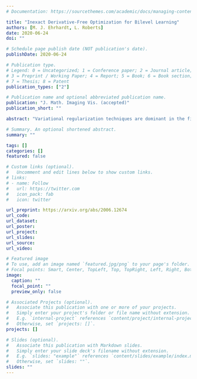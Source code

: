 ```yaml
---
# Documentation: https://sourcethemes.com/academic/docs/managing-content/

title: "Inexact Derivative-Free Optimization for Bilevel Learning"
authors: [M. J. Ehrhardt, L. Roberts]
date: 2020-06-24
doi: ""

# Schedule page publish date (NOT publication's date).
publishDate: 2020-06-24

# Publication type.
# Legend: 0 = Uncategorized; 1 = Conference paper; 2 = Journal article;
# 3 = Preprint / Working Paper; 4 = Report; 5 = Book; 6 = Book section;
# 7 = Thesis; 8 = Patent
publication_types: ["2"]

# Publication name and optional abbreviated publication name.
publication: "J. Math. Imaging Vis. (accepted)"
publication_short: ""

abstract: "Variational regularization techniques are dominant in the field of mathematical imaging. A drawback of these techniques is that they are dependent on a number of parameters which have to be set by the user. A by now common strategy to resolve this issue is to learn these parameters from data. While mathematically appealing this strategy leads to a nested optimization problem (known as bilevel optimization) which is computationally very difficult to handle. A key ingredient in solving the upper-level problem is the exact solution of the lower-level problem which is practically infeasible. In this work we propose to solve these problems using inexact derivative-free optimization algorithms which never require to solve the lower-level problem exactly. We provide global convergence and worst-case complexity analysis of our approach, and test our proposed framework on ROF-denoising and learning MRI sampling patterns. Dynamically adjusting the lower-level accuracy yields learned parameters with similar reconstruction quality as high-accuracy evaluations but with dramatic reductions in computational work (up to 100 times faster in some cases)."

# Summary. An optional shortened abstract.
summary: ""

tags: []
categories: []
featured: false

# Custom links (optional).
#   Uncomment and edit lines below to show custom links.
# links:
# - name: Follow
#   url: https://twitter.com
#   icon_pack: fab
#   icon: twitter

url_preprint: https://arxiv.org/abs/2006.12674
url_code:
url_dataset:
url_poster:
url_project:
url_slides:
url_source:
url_video:

# Featured image
# To use, add an image named `featured.jpg/png` to your page's folder. 
# Focal points: Smart, Center, TopLeft, Top, TopRight, Left, Right, BottomLeft, Bottom, BottomRight.
image:
  caption: ""
  focal_point: ""
  preview_only: false

# Associated Projects (optional).
#   Associate this publication with one or more of your projects.
#   Simply enter your project's folder or file name without extension.
#   E.g. `internal-project` references `content/project/internal-project/index.md`.
#   Otherwise, set `projects: []`.
projects: []

# Slides (optional).
#   Associate this publication with Markdown slides.
#   Simply enter your slide deck's filename without extension.
#   E.g. `slides: "example"` references `content/slides/example/index.md`.
#   Otherwise, set `slides: ""`.
slides: ""
---
```

